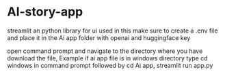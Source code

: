 # AI-story-app
streamlit an python library for ui  used in this
make sure to create a .env file and place it in the Ai app folder with openai and huggingface key

open command prompt and navigate to the directory where you have download the file,
Example if ai app file is in windows directory 
type cd windows in command prompt followed by 
cd Ai app,
streamlit run app.py


